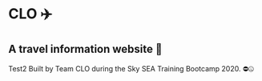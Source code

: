 # CLO ✈️

## A travel information website 📍
Test2
Built by Team CLO during the Sky SEA Training Bootcamp 2020. ⛔🤐
